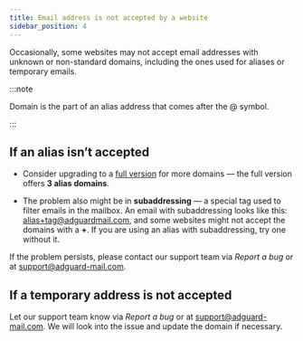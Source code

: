 ```yaml
---
title: Email address is not accepted by a website
sidebar_position: 4
---
```


Occasionally, some websites may not accept email addresses with unknown or non-standard domains, including the ones used for aliases or temporary emails.

:::note

Domain is the part of an alias address that comes after the @ symbol.

:::

## If an alias isn’t accepted

- Consider upgrading to a [full version](https://adguard-mail.com/en/license.html) for more domains — the full version offers **3 alias domains**.

- The problem also might be in **subaddressing** — a special tag used to filter emails in the mailbox. An email with subaddressing looks like this: <alias+tag@adguardmail.com>, and some websites might not accept the domains with a **+**. If you are using an alias with subaddressing, try one without it.

If the problem persists, please contact our support team via *Report a bug* or at <support@adguard-mail.com>.

## If a temporary address is not accepted

Let our support team know via *Report a bug* or at <support@adguard-mail.com>. We will look into the issue and update the domain if necessary.
